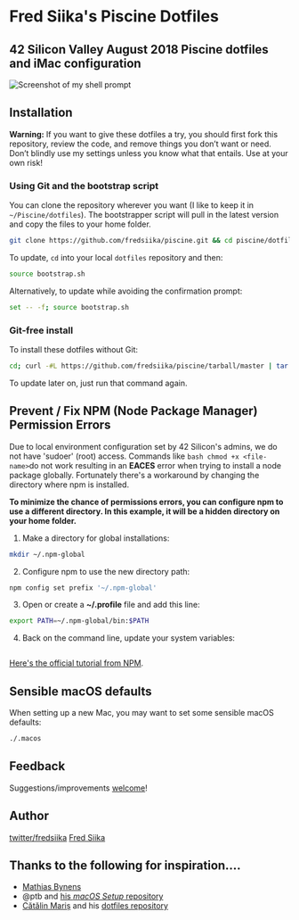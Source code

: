 # Fred Siika's Piscine Dotfiles
42 Silicon Valley August 2018 Piscine dotfiles and iMac configuration
---
![Screenshot of my shell prompt](https://i.imgur.com/{customhash.png)

## Installation

**Warning:** If you want to give these dotfiles a try, you should first fork this repository, review the code, and remove things you don’t want or need. Don’t blindly use my settings unless you know what that entails. Use at your own risk!

### Using Git and the bootstrap script

You can clone the repository wherever you want (I like to keep it in `~/Piscine/dotfiles`). 
The bootstrapper script will pull in the latest version and copy the files to your home folder.

```bash
git clone https://github.com/fredsiika/piscine.git && cd piscine/dotfiles && source bootstrap.sh
```

To update, `cd` into your local `dotfiles` repository and then:

```bash
source bootstrap.sh
```

Alternatively, to update while avoiding the confirmation prompt:

```bash
set -- -f; source bootstrap.sh
```

### Git-free install

To install these dotfiles without Git:

```bash
cd; curl -#L https://github.com/fredsiika/piscine/tarball/master | tar -xzv --strip-component 1 --exclude={README.md,bootstrap.sh,.osx,LICENSE-MIT.txt}
```

To update later on, just run that command again.

## Prevent / Fix NPM (Node Package Manager) Permission Errors
Due to local environment configuration set by 42 Silicon's admins, we do not have 'sudoer' (root) access. Commands like ```bash
chmod +x <file-name>```do not work resulting in an **EACES** error when trying to install a node package globally. 
Fortunately there's a workaround by changing the directory where npm is installed. 

**To minimize the chance of permissions errors, you can configure npm to use a different directory. In this example, it will be a hidden directory on your home folder.**

1. Make a directory for global installations:
```bash
mkdir ~/.npm-global
```

2. Configure npm to use the new directory path:
```bash
npm config set prefix '~/.npm-global'
```

3. Open or create a **~/.profile** file and add this line:
 ```bash
 export PATH=~/.npm-global/bin:$PATH
 ```
4. Back on the command line, update your system variables:
 ```bashsource ~/.profile
 ```
[Here's the official tutorial from NPM](https://docs.npmjs.com/getting-started/fixing-npm-permissions).

## Sensible macOS defaults
When setting up a new Mac, you may want to set some sensible macOS defaults:
```bash
./.macos
```
## Feedback

Suggestions/improvements
[welcome](https://github.com/fredsiika/piscine/issues)!

## Author

[twitter/fredsiika](http://twitter.com/fredsiika "Follow @fredsiika on Twitter")
[Fred Siika](https://github.com/fredsiika/)

## Thanks to the following for inspiration.…
* [Mathias Bynens](https://mathiasbynens.be/)
* @ptb and [his _macOS Setup_ repository](https://github.com/ptb/mac-setup)
* [Cătălin Mariș](https://github.com/alrra) and his [dotfiles repository](https://github.com/alrra/dotfiles)
